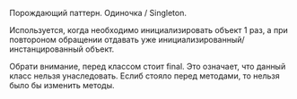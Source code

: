  Порождающий паттерн.
 Одиночка / Singleton.

 Используется, когда необходимо инициализировать объект 1 раз, а
 при повтороном обращении отдавать уже инициализированный/инстанцированный объект.
 
 Обрати внимание, перед классом стоит final. Это означает, что данный
 класс нельзя унаследовать. Еслиб стояло перед методами, то нельзя было бы
 изменить методы.